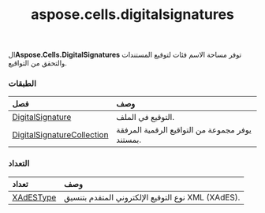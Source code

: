 ﻿---
title: aspose.cells.digitalsignatures
second_title: Aspose.Cells for Python via .NET API المراجع
description:
type: docs
weight: 10
url: /ar/python-net/aspose.cells.digitalsignatures/
is_root: false
---
 ال**Aspose.Cells.DigitalSignatures** توفر مساحة الاسم فئات لتوقيع المستندات والتحقق من التواقيع.

###  الطبقات
| فصل| وصف|
| :- | :- |
| [DigitalSignature](/cells/ar/python-net/aspose.cells.digitalsignatures/digitalsignature) | التوقيع في الملف.|
| [DigitalSignatureCollection](/cells/ar/python-net/aspose.cells.digitalsignatures/digitalsignaturecollection) | يوفر مجموعة من التواقيع الرقمية المرفقة بمستند.|


###  التعداد
| تعداد| وصف|
| :- | :- |
| [XAdESType](/cells/ar/python-net/aspose.cells.digitalsignatures/xadestype) | نوع التوقيع الإلكتروني المتقدم بتنسيق XML (XAdES).|


